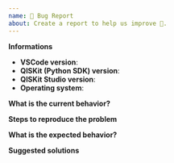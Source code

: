 ```yaml
---
name: 🐛 Bug Report
about: Create a report to help us improve 🤔.
---
```


<!-- ⚠️ If you do not respect this template your issue will be closed. -->
<!-- ⚠️ Make sure to browse the opened and closed issues  -->

<!-- ⚠️ Before writing your issue make sure you are using: -->
<!-- VSCode 1.23.x -->
<!-- QISKit-sdk-py ^0.5.x -->
<!-- The latest version of QISKit Studio. -->

**Informations**

- **VSCode version**:
- **QISKit (Python SDK) version**:
- **QISKit Studio version**:
- **Operating system**:

**What is the current behavior?**



**Steps to reproduce the problem**



**What is the expected behavior?**



**Suggested solutions**


